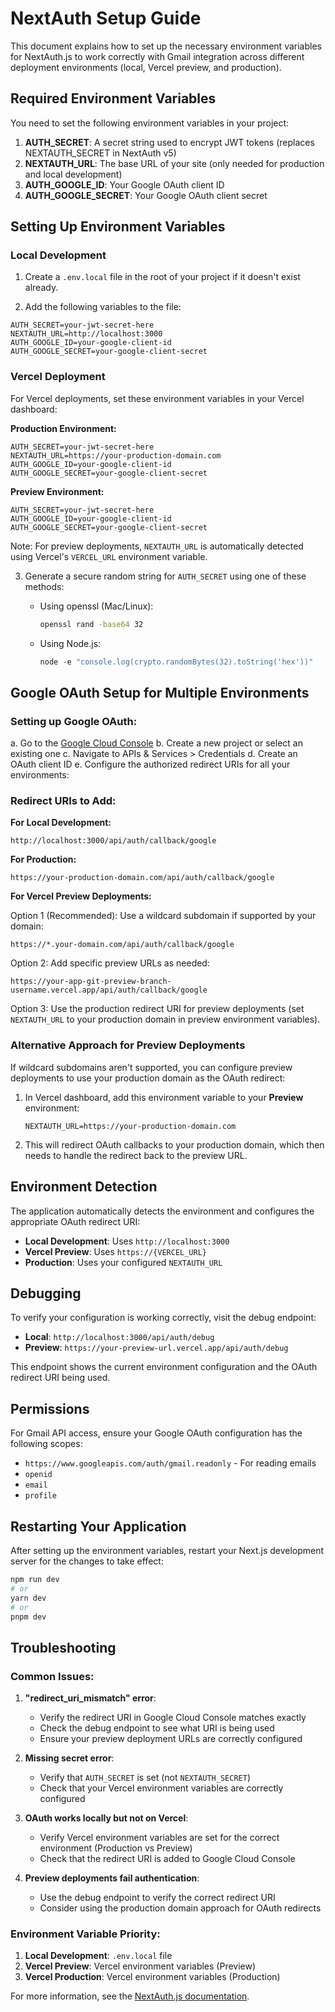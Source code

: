 # NextAuth Setup Guide

This document explains how to set up the necessary environment variables for NextAuth.js to work correctly with Gmail integration across different deployment environments (local, Vercel preview, and production).

## Required Environment Variables

You need to set the following environment variables in your project:

1. **AUTH_SECRET**: A secret string used to encrypt JWT tokens (replaces NEXTAUTH_SECRET in NextAuth v5)
2. **NEXTAUTH_URL**: The base URL of your site (only needed for production and local development)
3. **AUTH_GOOGLE_ID**: Your Google OAuth client ID
4. **AUTH_GOOGLE_SECRET**: Your Google OAuth client secret

## Setting Up Environment Variables

### Local Development

1. Create a `.env.local` file in the root of your project if it doesn't exist already.

2. Add the following variables to the file:

```
AUTH_SECRET=your-jwt-secret-here
NEXTAUTH_URL=http://localhost:3000
AUTH_GOOGLE_ID=your-google-client-id
AUTH_GOOGLE_SECRET=your-google-client-secret
```

### Vercel Deployment

For Vercel deployments, set these environment variables in your Vercel dashboard:

**Production Environment:**
```
AUTH_SECRET=your-jwt-secret-here
NEXTAUTH_URL=https://your-production-domain.com
AUTH_GOOGLE_ID=your-google-client-id
AUTH_GOOGLE_SECRET=your-google-client-secret
```

**Preview Environment:**
```
AUTH_SECRET=your-jwt-secret-here
AUTH_GOOGLE_ID=your-google-client-id
AUTH_GOOGLE_SECRET=your-google-client-secret
```

Note: For preview deployments, `NEXTAUTH_URL` is automatically detected using Vercel's `VERCEL_URL` environment variable.

3. Generate a secure random string for `AUTH_SECRET` using one of these methods:
   
   - Using openssl (Mac/Linux):
     ```bash
     openssl rand -base64 32
     ```
   
   - Using Node.js:
     ```javascript
     node -e "console.log(crypto.randomBytes(32).toString('hex'))"
     ```

## Google OAuth Setup for Multiple Environments

### Setting up Google OAuth:
   
   a. Go to the [Google Cloud Console](https://console.cloud.google.com/)
   b. Create a new project or select an existing one
   c. Navigate to APIs & Services > Credentials
   d. Create an OAuth client ID
   e. Configure the authorized redirect URIs for all your environments:

### Redirect URIs to Add:

**For Local Development:**
```
http://localhost:3000/api/auth/callback/google
```

**For Production:**
```
https://your-production-domain.com/api/auth/callback/google
```

**For Vercel Preview Deployments:**

Option 1 (Recommended): Use a wildcard subdomain if supported by your domain:
```
https://*.your-domain.com/api/auth/callback/google
```

Option 2: Add specific preview URLs as needed:
```
https://your-app-git-preview-branch-username.vercel.app/api/auth/callback/google
```

Option 3: Use the production redirect URI for preview deployments (set `NEXTAUTH_URL` to your production domain in preview environment variables).

### Alternative Approach for Preview Deployments

If wildcard subdomains aren't supported, you can configure preview deployments to use your production domain as the OAuth redirect:

1. In Vercel dashboard, add this environment variable to your **Preview** environment:
   ```
   NEXTAUTH_URL=https://your-production-domain.com
   ```

2. This will redirect OAuth callbacks to your production domain, which then needs to handle the redirect back to the preview URL.

## Environment Detection

The application automatically detects the environment and configures the appropriate OAuth redirect URI:

- **Local Development**: Uses `http://localhost:3000`
- **Vercel Preview**: Uses `https://{VERCEL_URL}`
- **Production**: Uses your configured `NEXTAUTH_URL`

## Debugging

To verify your configuration is working correctly, visit the debug endpoint:

- **Local**: `http://localhost:3000/api/auth/debug`
- **Preview**: `https://your-preview-url.vercel.app/api/auth/debug`

This endpoint shows the current environment configuration and the OAuth redirect URI being used.

## Permissions

For Gmail API access, ensure your Google OAuth configuration has the following scopes:

- `https://www.googleapis.com/auth/gmail.readonly` - For reading emails
- `openid`
- `email`
- `profile`

## Restarting Your Application

After setting up the environment variables, restart your Next.js development server for the changes to take effect:

```bash
npm run dev
# or
yarn dev
# or
pnpm dev
```

## Troubleshooting

### Common Issues:

1. **"redirect_uri_mismatch" error**: 
   - Verify the redirect URI in Google Cloud Console matches exactly
   - Check the debug endpoint to see what URI is being used
   - Ensure your preview deployment URLs are correctly configured

2. **Missing secret error**:
   - Verify that `AUTH_SECRET` is set (not `NEXTAUTH_SECRET`)
   - Check that your Vercel environment variables are correctly configured

3. **OAuth works locally but not on Vercel**:
   - Verify Vercel environment variables are set for the correct environment (Production vs Preview)
   - Check that the redirect URI is added to Google Cloud Console

4. **Preview deployments fail authentication**:
   - Use the debug endpoint to verify the correct redirect URI
   - Consider using the production domain approach for OAuth redirects

### Environment Variable Priority:

1. **Local Development**: `.env.local` file
2. **Vercel Preview**: Vercel environment variables (Preview)
3. **Vercel Production**: Vercel environment variables (Production)

For more information, see the [NextAuth.js documentation](https://next-auth.js.org/configuration/options). 